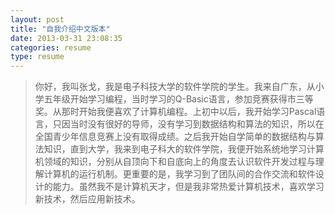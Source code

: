 ```yaml
---
layout: post
title: "自我介绍中文版本"
date: 2013-03-31 23:08:35
categories: resume
type: resume
---
```


>
>  你好，我叫张戈，我是电子科技大学的软件学院的学生。我来自广东，从小学五年级开始学习编程，当时学习的Q-Basic语言，参加竞赛获得市三等奖。从那时开始我便喜欢了计算机编程。上初中以后，我开始学习Pascal语言，只因当时没有很好的导师，没有学习到数据结构和算法的知识，所以在全国青少年信息竞赛上没有取得成绩。之后我开始自学简单的数据结构与算法知识，直到大学，我来到电子科大的软件学院，我便开始系统地学习计算机领域的知识，分别从自顶向下和自底向上的角度去认识软件开发过程与理解计算机的运行机制。更重要的是，我学习到了团队间的合作交流和软件设计的能力。虽然我不是计算机天才，但是我非常热爱计算机技术，喜欢学习新技术，然后应用新技术。
